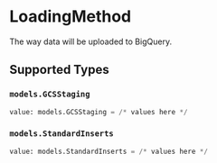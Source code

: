 # LoadingMethod

The way data will be uploaded to BigQuery.


## Supported Types

### `models.GCSStaging`

```python
value: models.GCSStaging = /* values here */
```

### `models.StandardInserts`

```python
value: models.StandardInserts = /* values here */
```

